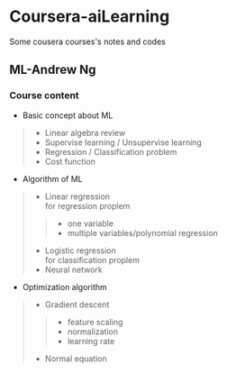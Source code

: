 # Coursera-aiLearning
Some cousera courses's notes and codes

## ML-Andrew Ng

### Course content
> 
* Basic concept about ML
>* Linear algebra review
>* Supervise learning / Unsupervise learning
>* Regression / Classification problem
>* Cost function
* Algorithm of ML
>* Linear regression   
>for regression proplem
>>* one variable
>>* multiple variables/polynomial regression
>* Logistic regression     
>for classification proplem
>* Neural network
* Optimization algorithm
>* Gradient descent 
>>* feature scaling
>>* normalization
>>* learning rate
>* Normal equation
